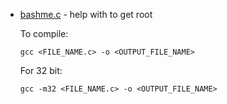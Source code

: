 <ul>
  <li> <ins>bashme.c</ins> - help with to get root
    <p> To compile:
      <pre><code>gcc &lt;FILE_NAME.c> -o &lt;OUTPUT_FILE_NAME></code></pre>
    <p> For 32 bit:
      <pre><code>gcc -m32 &lt;FILE_NAME.c> -o &lt;OUTPUT_FILE_NAME></code></pre>
</ul>

